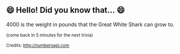 ## 😄 Hello! Did you know that... 😄
4000 is the weight in pounds that the Great White Shark can grow to.

<sup>(come back in 5 minutes for the next trivia)</sup>


<sup>Credits: http://numbersapi.com</sup>
